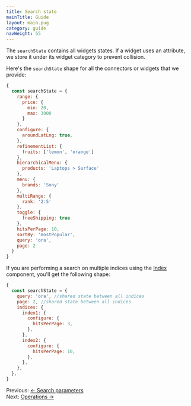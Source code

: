 ```yaml
---
title: Search state
mainTitle: Guide
layout: main.pug
category: guide
navWeight: 55
---
```


The `searchState` contains all widgets states.
If a widget uses an attribute, we store it under its widget category to prevent collision.

Here's the `searchState` shape for all the connectors or widgets that we provide:

```jsx
{
  const searchState = {
    range: {
      price: {
        min: 20,
        max: 3000
      }
    },
    configure: {
      aroundLatLng: true,
    },
    refinementList: {
      fruits: ['lemon', 'orange']
    },
    hierarchicalMenu: {
      products: 'Laptops > Surface'
    },
    menu: {
      brands: 'Sony'
    },
    multiRange: {
      rank: '2:5'
    },
    toggle: {
      freeShipping: true
    },
    hitsPerPage: 10,
    sortBy: 'mostPopular',
    query: 'ora',
    page: 2
  }
}
```

If you are performing a search on multiple indices using the [Index](widgets/<Index>.html)
component, you'll get the following shape:


```jsx
{
  const searchState = {
    query: 'ora', //shared state between all indices
    page: 2, //shared state between all indices 
    indices: {
      index1: {
        configure: {
          hitsPerPage: 3,
        },
      },
      index2: {
        configure: {
          hitsPerPage: 10,
        },
      },
    },
  },
}
```

<div class="guide-nav">
    <div class="guide-nav-left">
        Previous: <a href="guide/Search_parameters.html">← Search parameters</a>
    </div>
    <div class="guide-nav-right">
        Next: <a href="guide/Operations.html">Operations →</a>
    </div>
</div>
